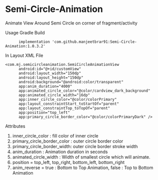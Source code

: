 # Semi-Circle-Animation
Animate View Around Semi Circle on corner of fragment/activity

Usage
Gradle Build

          implementation 'com.github.manjeetbrar91:Semi-Circle-Animation:1.0.3.2'

In Layout XML File

    <com.mj.semicircleanimation.SemiCircleAnimationView
          android:id="@+id/customView"
          android:layout_width="150dp"
          android:layout_height="150dp"
          android:background="@android:color/transparent"
          app:anim_duration="4000"
          app:animated_circle_color="@color/cardview_dark_background"
          app:animated_circle_width="16dp"
          app:inner_circle_color="@color/colorPrimary"
          app:layout_constraintStart_toStartOf="parent"
          app:layout_constraintTop_toTopOf="parent"
          app:position="top_left"
          app:primary_circle_border_color="@color/colorPrimaryDark" />

Attributes
1. inner_circle_color : fill color of inner circle
2. primary_circle_border_color : outer circle border color
3. primary_circle_border_width: outer circle border stroke width
4. anim_duration : Animation duration in seconds
5. animated_circle_width : Width of smallest circle which will animate.
6. position = top_left, top_right, bottom_left, bottom_right
7. anim_reverse = true : Bottom to Top Animation, false :  Top to Bottom Animation







